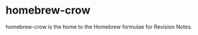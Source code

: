 homebrew-crow
=============

homebrew-crow is the home to the Homebrew formulae for Revision Notes.
